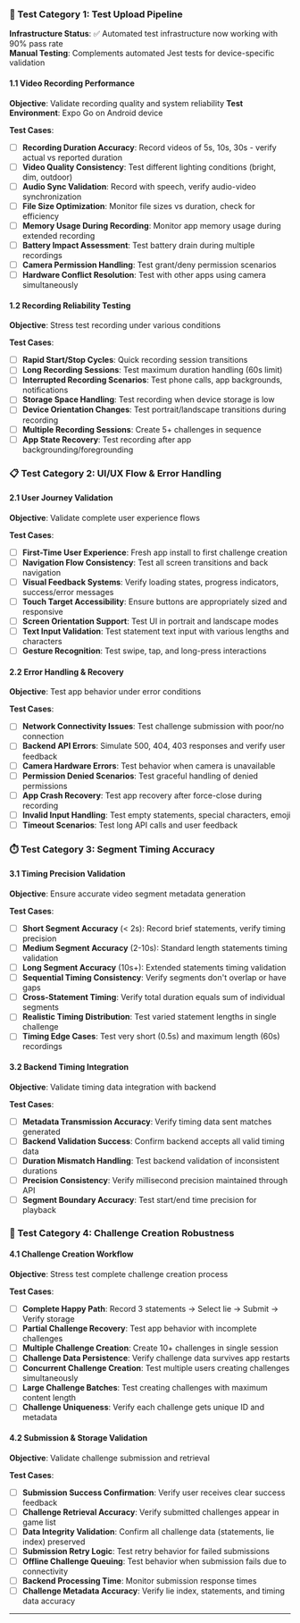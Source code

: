 ### 📱 Test Category 1: Test Upload Pipeline

**Infrastructure Status**: ✅ Automated test infrastructure now working with 90% pass rate  
**Manual Testing**: Complements automated Jest tests for device-specific validation

#### 1.1 Video Recording Performance
**Objective**: Validate recording quality and system reliability
**Test Environment**: Expo Go on Android device

**Test Cases**:
- [ ] **Recording Duration Accuracy**: Record videos of 5s, 10s, 30s - verify actual vs reported duration
- [ ] **Video Quality Consistency**: Test different lighting conditions (bright, dim, outdoor)
- [ ] **Audio Sync Validation**: Record with speech, verify audio-video synchronization
- [ ] **File Size Optimization**: Monitor file sizes vs duration, check for efficiency
- [ ] **Memory Usage During Recording**: Monitor app memory usage during extended recording
- [ ] **Battery Impact Assessment**: Test battery drain during multiple recordings
- [ ] **Camera Permission Handling**: Test grant/deny permission scenarios
- [ ] **Hardware Conflict Resolution**: Test with other apps using camera simultaneously

#### 1.2 Recording Reliability Testing
**Objective**: Stress test recording under various conditions

**Test Cases**:
- [ ] **Rapid Start/Stop Cycles**: Quick recording session transitions
- [ ] **Long Recording Sessions**: Test maximum duration handling (60s limit)
- [ ] **Interrupted Recording Scenarios**: Test phone calls, app backgrounds, notifications
- [ ] **Storage Space Handling**: Test recording when device storage is low
- [ ] **Device Orientation Changes**: Test portrait/landscape transitions during recording
- [ ] **Multiple Recording Sessions**: Create 5+ challenges in sequence
- [ ] **App State Recovery**: Test recording after app backgrounding/foregrounding

### 📋 Test Category 2: UI/UX Flow & Error Handling

#### 2.1 User Journey Validation
**Objective**: Validate complete user experience flows

**Test Cases**:
- [ ] **First-Time User Experience**: Fresh app install to first challenge creation
- [ ] **Navigation Flow Consistency**: Test all screen transitions and back navigation
- [ ] **Visual Feedback Systems**: Verify loading states, progress indicators, success/error messages
- [ ] **Touch Target Accessibility**: Ensure buttons are appropriately sized and responsive
- [ ] **Screen Orientation Support**: Test UI in portrait and landscape modes
- [ ] **Text Input Validation**: Test statement text input with various lengths and characters
- [ ] **Gesture Recognition**: Test swipe, tap, and long-press interactions

#### 2.2 Error Handling & Recovery
**Objective**: Test app behavior under error conditions

**Test Cases**:
- [ ] **Network Connectivity Issues**: Test challenge submission with poor/no connection
- [ ] **Backend API Errors**: Simulate 500, 404, 403 responses and verify user feedback
- [ ] **Camera Hardware Errors**: Test behavior when camera is unavailable
- [ ] **Permission Denied Scenarios**: Test graceful handling of denied permissions
- [ ] **App Crash Recovery**: Test app recovery after force-close during recording
- [ ] **Invalid Input Handling**: Test empty statements, special characters, emoji
- [ ] **Timeout Scenarios**: Test long API calls and user feedback

### ⏱️ Test Category 3: Segment Timing Accuracy

#### 3.1 Timing Precision Validation
**Objective**: Ensure accurate video segment metadata generation

**Test Cases**:
- [ ] **Short Segment Accuracy** (< 2s): Record brief statements, verify timing precision
- [ ] **Medium Segment Accuracy** (2-10s): Standard length statements timing validation
- [ ] **Long Segment Accuracy** (10s+): Extended statements timing validation
- [ ] **Sequential Timing Consistency**: Verify segments don't overlap or have gaps
- [ ] **Cross-Statement Timing**: Verify total duration equals sum of individual segments
- [ ] **Realistic Timing Distribution**: Test varied statement lengths in single challenge
- [ ] **Timing Edge Cases**: Test very short (0.5s) and maximum length (60s) recordings

#### 3.2 Backend Timing Integration
**Objective**: Validate timing data integration with backend

**Test Cases**:
- [ ] **Metadata Transmission Accuracy**: Verify timing data sent matches generated
- [ ] **Backend Validation Success**: Confirm backend accepts all valid timing data
- [ ] **Duration Mismatch Handling**: Test backend validation of inconsistent durations
- [ ] **Precision Consistency**: Verify millisecond precision maintained through API
- [ ] **Segment Boundary Accuracy**: Test start/end time precision for playback

### 🚀 Test Category 4: Challenge Creation Robustness

#### 4.1 Challenge Creation Workflow
**Objective**: Stress test complete challenge creation process

**Test Cases**:
- [ ] **Complete Happy Path**: Record 3 statements → Select lie → Submit → Verify storage
- [ ] **Partial Challenge Recovery**: Test app behavior with incomplete challenges
- [ ] **Multiple Challenge Creation**: Create 10+ challenges in single session
- [ ] **Challenge Data Persistence**: Verify challenge data survives app restarts
- [ ] **Concurrent Challenge Creation**: Test multiple users creating challenges simultaneously
- [ ] **Large Challenge Batches**: Test creating challenges with maximum content length
- [ ] **Challenge Uniqueness**: Verify each challenge gets unique ID and metadata

#### 4.2 Submission & Storage Validation
**Objective**: Validate challenge submission and retrieval

**Test Cases**:
- [ ] **Submission Success Confirmation**: Verify user receives clear success feedback
- [ ] **Challenge Retrieval Accuracy**: Verify submitted challenges appear in game list
- [ ] **Data Integrity Validation**: Confirm all challenge data (statements, lie index) preserved
- [ ] **Submission Retry Logic**: Test retry behavior for failed submissions
- [ ] **Offline Challenge Queuing**: Test behavior when submission fails due to connectivity
- [ ] **Backend Processing Time**: Monitor submission response times
- [ ] **Challenge Metadata Accuracy**: Verify lie index, statements, and timing data accuracy

---